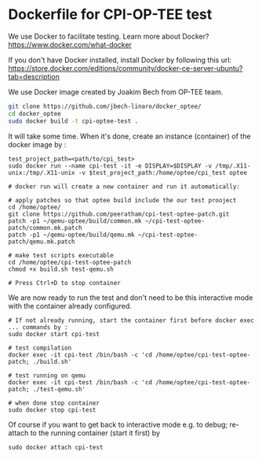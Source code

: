 Dockerfile for CPI-OP-TEE test
=====================

We use Docker to facilitate testing. Learn more about Docker? https://www.docker.com/what-docker

If you don't have Docker installed, install Docker by following this url:
https://store.docker.com/editions/community/docker-ce-server-ubuntu?tab=description 

We use Docker image created by Joakim Bech from OP-TEE team.

```bash
git clone https://github.com/jbech-linaro/docker_optee/
cd docker_optee
sudo docker build -t cpi-optee-test .

```
It will take some time.  When it's done, create an instance (container) of the docker image by :

```
test_project_path=<path/to/cpi_test>
sudo docker run --name cpi-test -it -e DISPLAY=$DISPLAY -v /tmp/.X11-unix:/tmp/.X11-unix -v $test_project_path:/home/optee/cpi_test optee

# docker run will create a new container and run it automatically:

# apply patches so that optee build include the our test prooject
cd /home/optee/
git clone https://github.com/peeratham/cpi-test-optee-patch.git
patch -p1 ~/qemu-optee/build/common.mk ~/cpi-test-optee-patch/common.mk.patch
patch -p1 ~/qemu-optee/build/qemu.mk ~/cpi-test-optee-patch/qemu.mk.patch

# make test scripts executable
cd /home/optee/cpi-test-optee-patch
chmod +x build.sh test-qemu.sh

# Press Ctrl+D to stop container
```
We are now ready to run the test and don't need to be this interactive mode with the container already configured.

```
# If not already running, start the container first before docker exec ... commands by :
sudo docker start cpi-test

# test compilation
docker exec -it cpi-test /bin/bash -c 'cd /home/optee/cpi-test-optee-patch; ./build.sh'

# test running on qemu
docker exec -it cpi-test /bin/bash -c 'cd /home/optee/cpi-test-optee-patch; ./test-qemu.sh'

# when done stop container
sudo docker stop cpi-test

```
Of course if you want to get back to interactive mode e.g. to debug; re-attach to the running container (start it first) by 
```
sudo docker attach cpi-test
```
